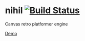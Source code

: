 # nihil [![Build Status](https://travis-ci.org/praghus/nihil.svg?branch=master)](https://travis-ci.org/praghus/nihil)
Canvas retro platformer engine

[Demo](http://nihil.pl/nihil/)

